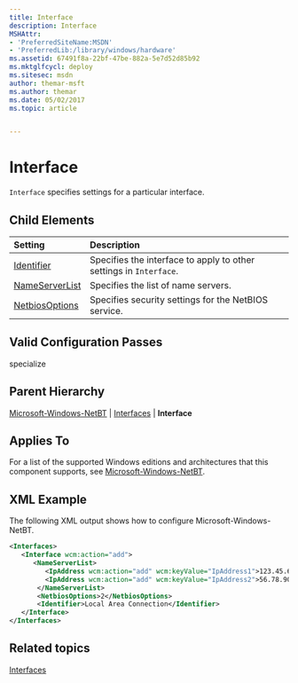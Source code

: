 ```yaml
---
title: Interface
description: Interface
MSHAttr:
- 'PreferredSiteName:MSDN'
- 'PreferredLib:/library/windows/hardware'
ms.assetid: 67491f8a-22bf-47be-882a-5e7d52d85b92
ms.mktglfcycl: deploy
ms.sitesec: msdn
author: themar-msft
ms.author: themar
ms.date: 05/02/2017
ms.topic: article


---
```

# Interface

`Interface` specifies settings for a particular interface.

## Child Elements

| Setting                 | Description                                                                           |
|:------------------------|:--------------------------------------------------------------------------------------|
| [Identifier](microsoft-windows-netbt-interfaces-interface-identifier.md) | Specifies the interface to apply to other settings in <code>Interface</code>. |
| [NameServerList](microsoft-windows-netbt-interfaces-interface-nameserverlist.md) | Specifies the list of name servers. |
| [NetbiosOptions](microsoft-windows-netbt-interfaces-interface-netbiosoptions.md) | Specifies security settings for the NetBIOS service. |

## Valid Configuration Passes

specialize

## Parent Hierarchy

[Microsoft-Windows-NetBT](microsoft-windows-netbt.md) | [Interfaces](microsoft-windows-netbt-interfaces.md) | **Interface**

## Applies To

For a list of the supported Windows editions and architectures that this component supports, see [Microsoft-Windows-NetBT](microsoft-windows-netbt.md).

## XML Example

The following XML output shows how to configure Microsoft-Windows-NetBT.

```XML
<Interfaces>
   <Interface wcm:action="add">
      <NameServerList>
         <IpAddress wcm:action="add" wcm:keyValue="IpAddress1">123.45.67.89</IpAddress>
         <IpAddress wcm:action="add" wcm:keyValue="IpAddress2">56.78.90.123</IpAddress>
       </NameServerList>
       <NetbiosOptions>2</NetbiosOptions>
       <Identifier>Local Area Connection</Identifier>
   </Interface>
</Interfaces>
```

## Related topics

[Interfaces](microsoft-windows-netbt-interfaces.md)
